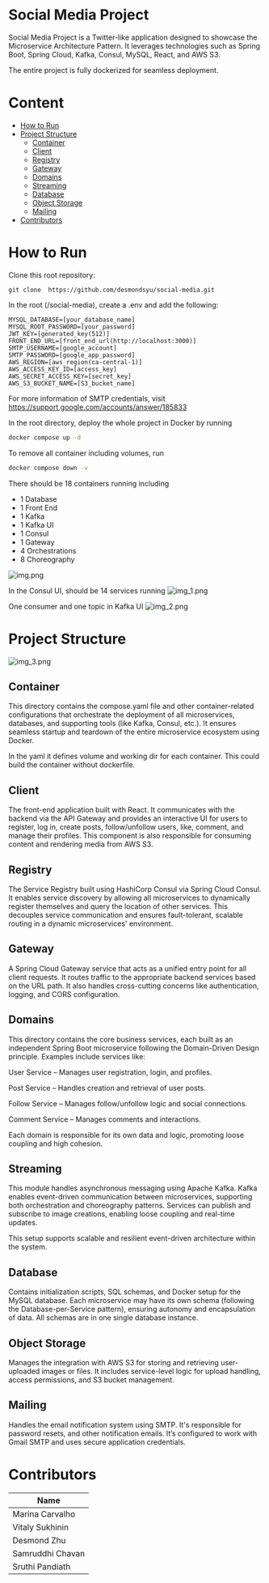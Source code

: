 # Social Media Project

Social Media Project is a Twitter-like application designed to showcase the Microservice Architecture Pattern. It
leverages technologies such as Spring Boot, Spring Cloud, Kafka, Consul, MySQL, React, and AWS S3.

The entire project is fully dockerized for seamless deployment.

# Content

- [How to Run](#how-to-run)
- [Project Structure](#project-structure)
    - [Container](#container)
    - [Client](#client)
    - [Registry](#registry)
    - [Gateway](#gateway)
    - [Domains](#domains)
    - [Streaming](#streaming)
    - [Database](#database)
    - [Object Storage](#object-storage)
    - [Mailing](#mailing)
- [Contributors](#contributors)

# How to Run

Clone this root repository:

```
git clone  https://github.com/desmondsyu/social-media.git
```

In the root (/social-media), create a .env and add the following:

```env
MYSQL_DATABASE=[your_database_name] 
MYSQL_ROOT_PASSWORD=[your_password] 
JWT_KEY=[generated_key(512)]
FRONT_END_URL=[front_end_url(http://localhost:3000)]
SMTP_USERNAME=[google_account]
SMTP_PASSWORD=[google_app_password]
AWS_REGION=[aws_region(ca-central-1)]
AWS_ACCESS_KEY_ID=[access_key]
AWS_SECRET_ACCESS_KEY=[secret_key]
AWS_S3_BUCKET_NAME=[S3_bucket_name]
```

For more information of SMTP credentials, visit https://support.google.com/accounts/answer/185833

In the root directory, deploy the whole project in Docker by running

```bash
docker compose up -d
```

To remove all container including volumes, run

```bash
docker compose down -v
```

There should be 18 containers running including

- 1 Database
- 1 Front End
- 1 Kafka
- 1 Kafka UI
- 1 Consul
- 1 Gateway
- 4 Orchestrations
- 8 Choreography

![img.png](img.png)

In the Consul UI, should be 14 services running
![img_1.png](img_1.png)

One consumer and one topic in Kafka UI
![img_2.png](img_2.png)

# Project Structure

![img_3.png](img_3.png)

## Container

This directory contains the compose.yaml file and other container-related
configurations that orchestrate the deployment of all microservices, databases,
and supporting tools (like Kafka, Consul, etc.). It ensures seamless startup and
teardown of the entire microservice ecosystem using Docker.

In the yaml it defines volume and working dir for each container.
This could build the container without dockerfile.

## Client

The front-end application built with React. It communicates with the backend via
the API Gateway and provides an interactive UI for users to register, log in, create
posts, follow/unfollow users, like, comment, and manage their profiles. This component
is also responsible for consuming content and rendering media from AWS S3.

## Registry

The Service Registry built using HashiCorp Consul via Spring Cloud Consul.
It enables service discovery by allowing all microservices to dynamically
register themselves and query the location of other services. This decouples
service communication and ensures fault-tolerant, scalable routing in a dynamic
microservices' environment.

## Gateway

A Spring Cloud Gateway service that acts as a unified entry point for all client
requests. It routes traffic to the appropriate backend services based on the URL
path. It also handles cross-cutting concerns like authentication, logging, and
CORS configuration.

## Domains

This directory contains the core business services, each built as an independent Spring Boot microservice following the
Domain-Driven Design principle. Examples include services like:

User Service – Manages user registration, login, and profiles.

Post Service – Handles creation and retrieval of user posts.

Follow Service – Manages follow/unfollow logic and social connections.

Comment Service – Manages comments and interactions.

Each domain is responsible for its own data and logic, promoting loose coupling and high cohesion.

## Streaming

This module handles asynchronous messaging using Apache Kafka.
Kafka enables event-driven communication between microservices, supporting both
orchestration and choreography patterns. Services can publish and subscribe to
image creations, enabling
loose coupling and real-time updates.

This setup supports scalable and resilient event-driven architecture within the system.

## Database

Contains initialization scripts, SQL schemas, and Docker setup for the MySQL
database. Each microservice may have its own schema (following the Database-per-Service
pattern), ensuring autonomy and encapsulation of data. All schemas are in one single database instance.

## Object Storage

Manages the integration with AWS S3 for storing and retrieving user-uploaded images or files.
It includes service-level logic for upload handling, access permissions,
and S3 bucket management.

## Mailing

Handles the email notification system using SMTP. It's responsible for  
password resets, and other notification emails. It’s configured to work with Gmail SMTP
and uses secure application credentials.

# Contributors

| Name             | 
|------------------|
| Marina Carvalho  | 
| Vitaly Sukhinin  | 
| Desmond Zhu      | 
| Samruddhi Chavan |
| Sruthi Pandiath  |
